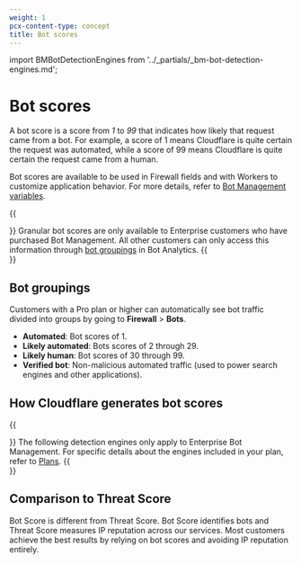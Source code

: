```yaml
---
weight: 1
pcx-content-type: concept
title: Bot scores
---
```


import BMBotDetectionEngines from '../_partials/_bm-bot-detection-engines.md';

# Bot scores

A bot score is a score from _1_ to _99_ that indicates how likely that request came from a bot. For example, a score of 1 means Cloudflare is quite certain the request was automated, while a score of 99 means Cloudflare is quite certain the request came from a human.

Bot scores are available to be used in Firewall fields and with Workers to customize application behavior. For more details, refer to [Bot Management variables](/bots/reference/bot-management-variables/).

{{<Aside type="note" header="Note:">}}
Granular bot scores are only available to Enterprise customers who have purchased Bot Management. All other customers can only access this information through [bot groupings](#bot-groupings) in Bot Analytics.
{{</Aside>}}

## Bot groupings

Customers with a Pro plan or higher can automatically see bot traffic divided into groups by going to **Firewall** > **Bots**.

- **Automated**: Bot scores of 1.
- **Likely automated**: Bots scores of 2 through 29.
- **Likely human**: Bot scores of 30 through 99.
- **Verified bot**: Non-malicious automated traffic (used to power search engines and other applications).

## How Cloudflare generates bot scores

{{<Aside type="note" header="Note:">}}
The following detection engines only apply to Enterprise Bot Management. For specific details about the engines included in your plan, refer to [Plans](/bots/plans/).
{{</Aside>}}

<BMBotDetectionEngines />

## Comparison to Threat Score

Bot Score is different from Threat Score. Bot Score identifies bots and Threat Score measures IP reputation across our services. Most customers achieve the best results by relying on bot scores and avoiding IP reputation entirely.
